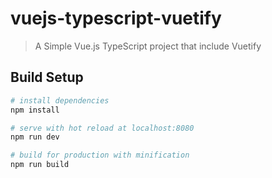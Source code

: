 # vuejs-typescript-vuetify

> A Simple Vue.js TypeScript project that include Vuetify

## Build Setup

``` bash
# install dependencies
npm install

# serve with hot reload at localhost:8080
npm run dev

# build for production with minification
npm run build
```
